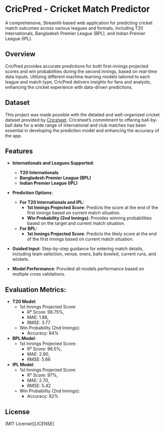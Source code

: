 # CricPred - Cricket Match Predictor

A comprehensive, Streamlit-based web application for predicting cricket match outcomes across various leagues and formats, including T20 Internationals, Bangladesh Premier League (BPL), and Indian Premier League (IPL). 

## Overview
CricPred provides accurate predictions for both first-innings projected scores and win probabilities during the second innings, based on real-time data inputs. Utilizing different machine learning models tailored to each league and match type, CricPred delivers insights for fans and analysts, enhancing the cricket experience with data-driven predictions.

## Dataset 
This project was made possible with the detailed and well-organized cricket dataset provided by [Cricsheet](https://cricsheet.org/). Cricsheet’s commitment to offering ball-by-ball data for a wide range of international and club matches has been essential in developing the prediction model and enhancing the accuracy of the app.


## Features
- **Internationals and Leagues Supported**:
  - **T20 Internationals**
  - **Bangladesh Premier League (BPL)**
  - **Indian Premier League (IPL)**

- **Prediction Options**:
  - **For T20 Internationals and IPL:**
    - **1st Innings Projected Score**: Predicts the score at the end of the first innings based on current match situation.
    - **Win Probability (2nd Innings)**: Provides winning probabilities based on the target and current match situation.
  - **For BPL:**
    - **1st Innings Projected Score**: Predicts the likely score at the end of the first innings based on current match situation.
    

- **Guided Input**: Step-by-step guidance for entering match details, including team selection, venue, overs, balls bowled, current runs, and wickets.
- **Model Performance**: Provided all models performance based on multiple cross validations.
  

## Evaluation Metrics:
- **T20 Model**:
    - 1st Innings Projected Score: 
        - R² Score: 98.75%, 
        - MAE: 1.88, 
        - RMSE: 3.77
    - Win Probability (2nd Innings): 
        - Accuracy: 84%
- **BPL Model**:
    - 1st Innings Projected Score: 
        - R² Score: 96.5%, 
        - MAE: 2.90, 
        - RMSE: 5.66
- **IPL Model**:
    - 1st Innings Projected Score: 
        - R² Score: 97%, 
        - MAE: 2.70, 
        - RMSE: 5.42
    - Win Probability (2nd Innings): 
        - Accuracy: 82%

## License
(MIT License)[LICENSE]